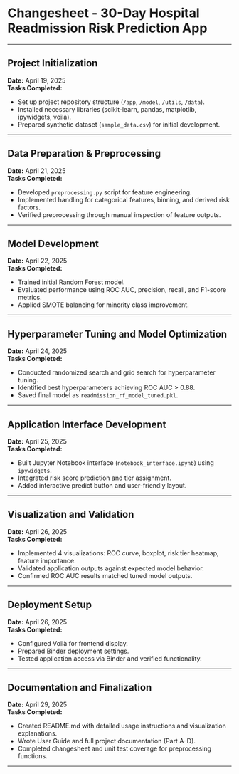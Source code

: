# Changesheet - 30-Day Hospital Readmission Risk Prediction App

---

## Project Initialization
**Date:** April 19, 2025  
**Tasks Completed:**
- Set up project repository structure (`/app`, `/model`, `/utils`, `/data`).
- Installed necessary libraries (scikit-learn, pandas, matplotlib, ipywidgets, voila).
- Prepared synthetic dataset (`sample_data.csv`) for initial development.

---

## Data Preparation & Preprocessing
**Date:** April 21, 2025  
**Tasks Completed:**
- Developed `preprocessing.py` script for feature engineering.
- Implemented handling for categorical features, binning, and derived risk factors.
- Verified preprocessing through manual inspection of feature outputs.

---

## Model Development
**Date:** April 22, 2025  
**Tasks Completed:**
- Trained initial Random Forest model.
- Evaluated performance using ROC AUC, precision, recall, and F1-score metrics.
- Applied SMOTE balancing for minority class improvement.

---

## Hyperparameter Tuning and Model Optimization
**Date:** April 24, 2025  
**Tasks Completed:**
- Conducted randomized search and grid search for hyperparameter tuning.
- Identified best hyperparameters achieving ROC AUC > 0.88.
- Saved final model as `readmission_rf_model_tuned.pkl`.

---

## Application Interface Development
**Date:** April 25, 2025  
**Tasks Completed:**
- Built Jupyter Notebook interface (`notebook_interface.ipynb`) using `ipywidgets`.
- Integrated risk score prediction and tier assignment.
- Added interactive predict button and user-friendly layout.

---

## Visualization and Validation
**Date:** April 26, 2025  
**Tasks Completed:**
- Implemented 4 visualizations: ROC curve, boxplot, risk tier heatmap, feature importance.
- Validated application outputs against expected model behavior.
- Confirmed ROC AUC results matched tuned model outputs.

---

## Deployment Setup
**Date:** April 26, 2025  
**Tasks Completed:**
- Configured Voilà for frontend display.
- Prepared Binder deployment settings.
- Tested application access via Binder and verified functionality.

---

## Documentation and Finalization
**Date:** April 29, 2025  
**Tasks Completed:**
- Created README.md with detailed usage instructions and visualization explanations.
- Wrote User Guide and full project documentation (Part A–D).
- Completed changesheet and unit test coverage for preprocessing functions.

---
